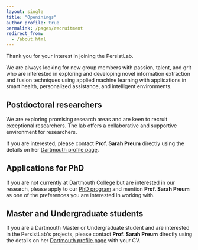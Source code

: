 ```yaml
---
layout: single
title: "Openinings"
author_profile: true
permalink: /pages/recruitment
redirect_from: 
  - /about.html
---
```


Thank you for your interest in joining the PersistLab. 

We are always looking for new group members with passion, talent, and grit who are interested in exploring and developing novel information extraction and fusion techniques using applied machine learning with applications in smart health, personalized assistance, and intelligent environments.

## Postdoctoral researchers
We are exploring promising research areas and are keen to recruit exceptional researchers. The lab offers a collaborative and supportive environment for researchers. 

If you are interested, please contact **Prof. Sarah Preum** directly using the details on her [Dartmouth profile page](https://web.cs.dartmouth.edu/people/sarah-masud-preum).

## Applications for PhD
If you are not currently at Dartmouth College but are interested in our research, please apply to our [PhD program](https://web.cs.dartmouth.edu/news/2020/10/join-our-phd-program) and mention **Prof. Sarah Preum** as one of the preferences you are interested in working with.


## Master and Undergraduate students
 If you are a Dartmouth Master or Undergraduate student and are interested in the PersistLab's projects, please contact **Prof. Sarah Preum** directly using the details on her [Dartmouth profile page](https://web.cs.dartmouth.edu/people/sarah-masud-preum) with your CV.
